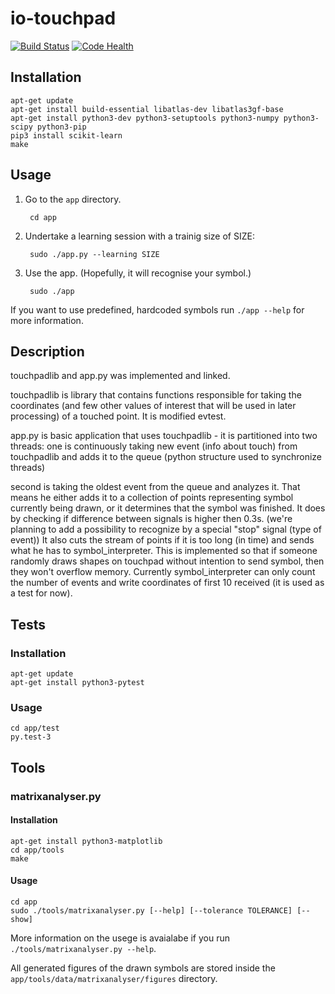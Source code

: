# io-touchpad

[![Build Status](https://travis-ci.org/0mp/io-touchpad.svg?branch=master)](https://travis-ci.org/0mp/io-touchpad)
[![Code Health](https://landscape.io/github/0mp/io-touchpad/master/landscape.svg?style=flat)](https://landscape.io/github/0mp/io-touchpad/master)

## Installation

    apt-get update
    apt-get install build-essential libatlas-dev libatlas3gf-base
    apt-get install python3-dev python3-setuptools python3-numpy python3-scipy python3-pip
    pip3 install scikit-learn
    make

## Usage

1. Go to the `app` directory.

        cd app

2. Undertake a learning session with a trainig size of SIZE:

        sudo ./app.py --learning SIZE

3. Use the app. (Hopefully, it will recognise your symbol.)

        sudo ./app

If you want to use predefined, hardcoded symbols run `./app --help` for more information.

## Description

 touchpadlib and app.py was implemented and linked.

 touchpadlib is library that contains functions responsible for taking the
   coordinates (and few other values of interest that will be used in later processing) of a touched point. It is
   modified evtest.

 app.py is basic application that uses touchpadlib - it is partitioned into two threads:
   one is continuously taking new event (info about touch) from touchpadlib and adds it to the queue (python structure
    used to synchronize threads)

   second is taking the oldest event from the queue and analyzes it. That means he either adds it to a collection of
    points representing symbol currently being drawn, or it determines that the symbol was finished. It does by checking
    if difference between signals is higher then 0.3s. (we're planning to add a possibility to recognize by a special
    "stop" signal (type of event)) It also cuts the stream of points if it is too long (in time) and sends what he has
    to symbol_interpreter. This is implemented so that if someone randomly draws shapes on touchpad without intention
    to send symbol, then they won't overflow memory. Currently symbol_interpreter can only count the number of events and
    write coordinates of first 10 received (it is used as a test for now).

## Tests

### Installation

    apt-get update
    apt-get install python3-pytest

### Usage

    cd app/test
    py.test-3

## Tools

### matrixanalyser.py

#### Installation

    apt-get install python3-matplotlib
    cd app/tools
    make

#### Usage

    cd app
    sudo ./tools/matrixanalyser.py [--help] [--tolerance TOLERANCE] [--show]

More information on the usege is avaialabe if you run `./tools/matrixanalyser.py --help`.


All generated figures of the drawn symbols are stored inside
the `app/tools/data/matrixanalyser/figures` directory.
